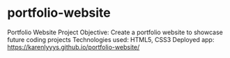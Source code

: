 # portfolio-website

Portfolio Website
Project Objective: Create a portfolio website to showcase future coding projects
Technologies used: HTML5, CSS3
Deployed app: https://karenlyyys.github.io/portfolio-website/
